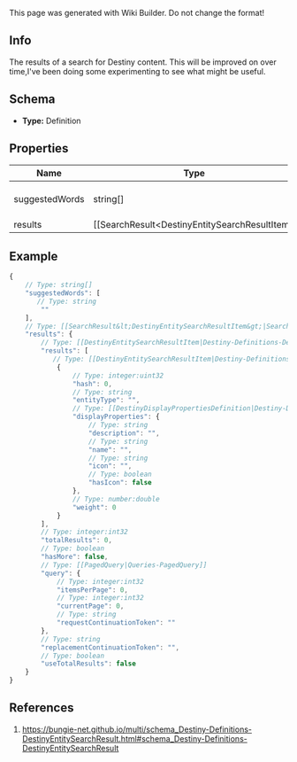 <span class="wiki-builder">This page was generated with Wiki Builder. Do not change the format!</span>

## Info
The results of a search for Destiny content.  This will be improved on over time,I've been doing some experimenting to see what might be useful.

## Schema
* **Type:** Definition

## Properties
Name | Type | Description
---- | ---- | -----------
suggestedWords | string[] | A list of suggested words that might make for better search results,based on the text searched for.
results | [[SearchResult&lt;DestinyEntitySearchResultItem&gt;|SearchResultOfDestinyEntitySearchResultItem]] | The items found that are matches/near matches for the searched-for term,sorted by something vaguely resembling &quot;relevance&quot;.  Hopefully this willget better in the future.

## Example
```javascript
{
    // Type: string[]
    "suggestedWords": [
       // Type: string
        ""
    ],
    // Type: [[SearchResult&lt;DestinyEntitySearchResultItem&gt;|SearchResultOfDestinyEntitySearchResultItem]]
    "results": {
        // Type: [[DestinyEntitySearchResultItem|Destiny-Definitions-DestinyEntitySearchResultItem]]:Definition[]
        "results": [
           // Type: [[DestinyEntitySearchResultItem|Destiny-Definitions-DestinyEntitySearchResultItem]]:Definition
            {
                // Type: integer:uint32
                "hash": 0,
                // Type: string
                "entityType": "",
                // Type: [[DestinyDisplayPropertiesDefinition|Destiny-Definitions-Common-DestinyDisplayPropertiesDefinition]]:Definition
                "displayProperties": {
                    // Type: string
                    "description": "",
                    // Type: string
                    "name": "",
                    // Type: string
                    "icon": "",
                    // Type: boolean
                    "hasIcon": false
                },
                // Type: number:double
                "weight": 0
            }
        ],
        // Type: integer:int32
        "totalResults": 0,
        // Type: boolean
        "hasMore": false,
        // Type: [[PagedQuery|Queries-PagedQuery]]
        "query": {
            // Type: integer:int32
            "itemsPerPage": 0,
            // Type: integer:int32
            "currentPage": 0,
            // Type: string
            "requestContinuationToken": ""
        },
        // Type: string
        "replacementContinuationToken": "",
        // Type: boolean
        "useTotalResults": false
    }
}

```

## References
1. https://bungie-net.github.io/multi/schema_Destiny-Definitions-DestinyEntitySearchResult.html#schema_Destiny-Definitions-DestinyEntitySearchResult
